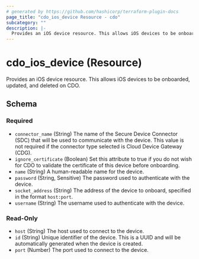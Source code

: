 ```yaml
---
# generated by https://github.com/hashicorp/terraform-plugin-docs
page_title: "cdo_ios_device Resource - cdo"
subcategory: ""
description: |-
  Provides an iOS device resource. This allows iOS devices to be onboarded, updated, and deleted on CDO.
---
```


# cdo_ios_device (Resource)

Provides an iOS device resource. This allows iOS devices to be onboarded, updated, and deleted on CDO.



<!-- schema generated by tfplugindocs -->
## Schema

### Required

- `connector_name` (String) The name of the Secure Device Connector (SDC) that will be used to communicate with the device. This value is not required if the connector type selected is Cloud Device Gateway (CDG).
- `ignore_certificate` (Boolean) Set this attribute to true if you do not wish for CDO to validate the certificate of this device before onboarding.
- `name` (String) A human-readable name for the device.
- `password` (String, Sensitive) The password used to authenticate with the device.
- `socket_address` (String) The address of the device to onboard, specified in the format `host:port`.
- `username` (String) The username used to authenticate with the device.

### Read-Only

- `host` (String) The host used to connect to the device.
- `id` (String) Unique identifier of the device. This is a UUID and will be automatically generated when the device is created.
- `port` (Number) The port used to connect to the device.
